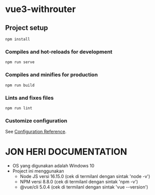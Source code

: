 # vue3-withrouter

## Project setup

```
npm install
```

### Compiles and hot-reloads for development

```
npm run serve
```

### Compiles and minifies for production

```
npm run build
```

### Lints and fixes files

```
npm run lint
```

### Customize configuration

See [Configuration Reference](https://cli.vuejs.org/config/).

# JON HERI DOCUMENTATION

- OS yang digunakan adalah Windows 10
- Project ini menggunakan
  - Node JS versi 16.15.0 (cek di termilanl dengan sintak 'node -v')
  - NPM versi 8.8.0 (cek di termilanl dengan sintak 'npm -v')
  - @vue/cli 5.0.4 (cek di termilanl dengan sintak 'vue --version')

